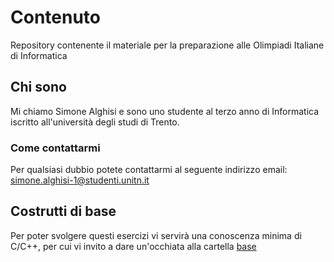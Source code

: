 # Contenuto

Repository contenente il materiale per la preparazione alle Olimpiadi Italiane di Informatica 

## Chi sono 

Mi chiamo Simone Alghisi e sono uno studente al terzo anno di Informatica iscritto all'università degli studi di Trento.

### Come contattarmi

Per qualsiasi dubbio potete contattarmi al seguente indirizzo email: <simone.alghisi-1@studenti.unitn.it>

## Costrutti di base

Per poter svolgere questi esercizi vi servirà una conoscenza minima di C/C++, per cui vi invito a dare un'occhiata alla cartella [base](./base)


